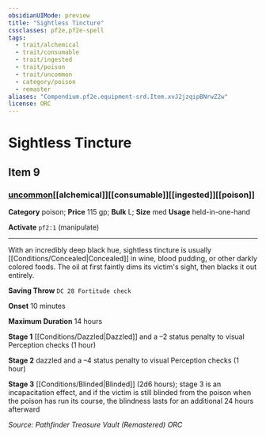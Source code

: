 ```yaml
---
obsidianUIMode: preview
title: "Sightless Tincture"
cssclasses: pf2e,pf2e-spell
tags:
  - trait/alchemical
  - trait/consumable
  - trait/ingested
  - trait/poison
  - trait/uncommon
  - category/poison
  - remaster
aliases: "Compendium.pf2e.equipment-srd.Item.xvJ2jzqipBNrwZ2w"
license: ORC
---
```

# Sightless Tincture
## Item 9
### [uncommon](uncommon "Uncommon Rarity Trait")[[alchemical]][[consumable]][[ingested]][[poison]]

**Category** poison; 
**Price** 115 gp; 
**Bulk** L; **Size** med
**Usage** held-in-one-hand

**Activate** `pf2:1` (manipulate)

* * *

With an incredibly deep black hue, sightless tincture is usually [[Conditions/Concealed|Concealed]] in wine, blood pudding, or other darkly colored foods. The oil at first faintly dims its victim's sight, then blacks it out entirely.

**Saving Throw** `DC 28 Fortitude check`

**Onset** 10 minutes

**Maximum Duration** 14 hours

**Stage 1** [[Conditions/Dazzled|Dazzled]] and a –2 status penalty to visual Perception checks (1 hour)

**Stage 2** dazzled and a –4 status penalty to visual Perception checks (1 hour)

**Stage 3** [[Conditions/Blinded|Blinded]] (2d6 hours); stage 3 is an incapacitation effect, and if the victim is still blinded from the poison when the poison has run its course, the blindness lasts for an additional 24 hours afterward

*Source: Pathfinder Treasure Vault (Remastered)*
*ORC*